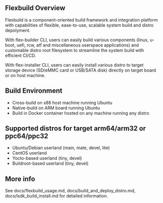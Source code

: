## Flexbuild Overview
Flexbuild is a component-oriented build framework and integration platform
with capabilities of flexible, ease-to-use, scalable system build and
distro depolyment.

With flex-builder CLI, users can easily build various components (linux,
u-boot, uefi, rcw, atf and miscellaneous userspace applications) and
customable distro root filesystem to streamline the system build with
efficient CI/CD.

With flex-installer CLI, users can easily install various distro to target
storage device (SD/eMMC card or USB/SATA disk) directly on target board or
on host machine.


## Build Environment
- Cross-build on x86 host machine running Ubuntu
- Native-build on ARM board running Ubuntu
- Build in Docker container hosted on any machine running any distro


## Supported distros for target arm64/arm32 or ppc64/ppc32
- Ubuntu/Debian userland   (main, mate, devel, lite)
- CentOS userland
- Yocto-based userland     (tiny, devel)
- Buildroot-based userland (tiny, devel)


## More info
See docs/flexbuild_usage.md, docs/build_and_deploy_distro.md, docs/lsdk_build_install.md for detailed information.
